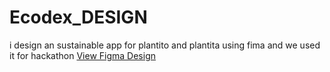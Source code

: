 # Ecodex_DESIGN
i design an sustainable app for plantito and plantita using fima and we used it for hackathon
[View Figma Design](https://www.figma.com/design/XIIhFIzAF9At8GERnL4JDh/EcoDex?node-id=0-1&t=gKwDLtTG3YYNIokz-1)

